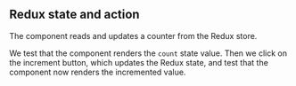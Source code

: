 ## Redux state and action

The component reads and updates a counter from the Redux store.

We test that the component renders the `count` state value. Then we click on the increment button, which updates the Redux state, and test that the component now renders the incremented value.
